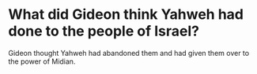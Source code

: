 # What did Gideon think Yahweh had done to the people of Israel?

Gideon thought Yahweh had abandoned them and had given them over to the power of Midian.
